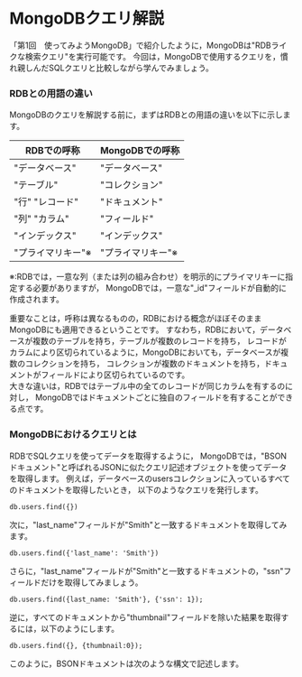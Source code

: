MongoDBクエリ解説
=====

「第1回　使ってみようMongoDB」で紹介したように，MongoDBは"RDBライクな検索クエリ"を実行可能です。
今回は，MongoDBで使用するクエリを，慣れ親しんだSQLクエリと比較しながら学んでみましょう。


### RDBとの用語の違い

MongoDBのクエリを解説する前に，まずはRDBとの用語の違いを以下に示します。

RDBでの呼称               |  MongoDBでの呼称
--------------------------|---------
"データベース"            | "データベース"
"テーブル"                | "コレクション"
"行" "レコード"           | "ドキュメント"
"列" "カラム"             | "フィールド"
"インデックス"            | "インデックス"
"プライマリキー"※        |  "プライマリキー"※

※:RDBでは，一意な列（または列の組み合わせ）を明示的にプライマリキーに指定する必要がありますが，
MongoDBでは，一意な"_id"フィールドが自動的に作成されます。

重要なことは，呼称は異なるものの，RDBにおける概念がほぼそのままMongoDBにも適用できるということです。
すなわち，RDBにおいて，データベースが複数のテーブルを持ち，テーブルが複数のレコードを持ち，
レコードがカラムにより区切られているように，MongoDBにおいても，データベースが複数のコレクションを持ち，
コレクションが複数のドキュメントを持ち，ドキュメントがフィールドにより区切られているのです。  
大きな違いは，RDBではテーブル中の全てのレコードが同じカラムを有するのに対し，
MongoDBではドキュメントごとに独自のフィールドを有することができる点です。



### MongoDBにおけるクエリとは

RDBでSQLクエリを使ってデータを取得するように，
MongoDBでは，"BSONドキュメント"と呼ばれるJSONに似たクエリ記述オブジェクトを使ってデータを取得します。 
例えば，データベースのusersコレクションに入っているすべてのドキュメントを取得したいとき，
以下のようなクエリを発行します。

    db.users.find({})

次に，"last_name"フィールドが"Smith"と一致するドキュメントを取得してみます。

    db.users.find({'last_name': 'Smith'})

さらに，"last_name"フィールドが"Smith"と一致するドキュメントの，"ssn"フィールドだけを取得してみましょう。

    db.users.find({last_name: 'Smith'}, {'ssn': 1});

逆に，すべてのドキュメントから"thumbnail"フィールドを除いた結果を取得するには，以下のようにします。

    db.users.find({}, {thumbnail:0});

このように，BSONドキュメントは次のような構文で記述します。

    




